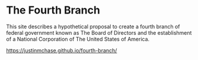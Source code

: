 # The Fourth Branch

This site describes a hypothetical proposal to create a fourth branch of federal
government known as The Board of Directors and the establishment of a National
Corporation of The United States of America.

https://justinmchase.github.io/fourth-branch/
